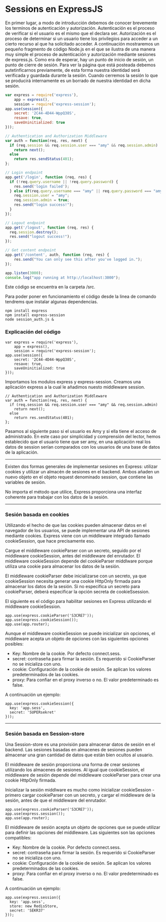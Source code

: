 # Sessions en ExpressJS

En primer lugar, a modo de introducción debemos de conocer brevemente los terminos de autenticación y autorización. Autenticación es el proceso de verificar si el usuario es el mismo que el declara ser. Autorización es el proceso de determinar si un usuario tiene los privilegios para acceder a un cierto recurso al que ha solicitado acceder. A continuación mostraremos un pequeño fragmento de código Node.js en el que se ilustra de una manera muy simple el proceso de autenticación y autorización mediante sesiones de express.js. Como era de esperar, hay un punto de inicio de sesión, un punto de cierre de sesión. Para ver la página que está posteada debemos autetinficarnos previamente, de esta forma nuestra identidad será verificada y guardada durante la sesión. Cuando cerremos la sesión lo que se producirá internamente es un borrado de nuestra identidad en dicha sesión.

```js
var express = require('express'),
    app = express(),
    session = require('express-session');
app.use(session({
    secret: '2C44-4D44-WppQ38S',
    resave: true,
    saveUninitialized: true
}));

// Authentication and Authorization Middleware
var auth = function(req, res, next) {
  if (req.session && req.session.user === "amy" && req.session.admin)
    return next();
  else
    return res.sendStatus(401);
};

// Login endpoint
app.get('/login', function (req, res) {
  if (!req.query.username || !req.query.password) {
    res.send('login failed');    
  } else if(req.query.username === "amy" || req.query.password === "amyspassword") {
    req.session.user = "amy";
    req.session.admin = true;
    res.send("login success!");
  }
});

// Logout endpoint
app.get('/logout', function (req, res) {
  req.session.destroy();
  res.send("logout success!");
});

// Get content endpoint
app.get('/content', auth, function (req, res) {
    res.send("You can only see this after you've logged in.");
});

app.listen(3000);
console.log("app running at http://localhost:3000");
```

Este código se encuentra en la carpeta /src.

Para poder poner en funcionamiento el código desde la linea de comando tendrems que instalar algunas dependencias.

```
npm install express
npm install express-session
node session_auth.js &
```

### Explicación del código

```
var express = require('express'),
    app = express(),
    session = require('express-session');
app.use(session({
    secret: '2C44-4D44-WppQ38S',
    resave: true,
    saveUninitialized: true
}));
```

Importamos los modulos express y express-session. Creamos una aplicación express a la cual le añadimos nuesto middleware session.

```
// Authentication and Authorization Middleware
var auth = function(req, res, next) {
  if (req.session && req.session.user === "amy" && req.session.admin)
    return next();
  else
    return res.sendStatus(401);
};
```

Pasamos al siguiente paso si el usuario es Amy y si ella tiene el acceso de administrado. En este caso por simplicidad y comprensión del lector, hemos establecido que el usuario tiene que ser amy, en una aplicación real los datos de session serían comparados  con los usuarios de una base de datos de la aplicación.

---

Existen dos formas generales de implementar sesiones en Express: utilizar cookies y utilizar un almacén de sesiones en el backend. Ambos añaden un nuevo objeto en el objeto request denominado session, que contiene las variables de sesión.

No importa el método que utilice, Express proporciona una interfaz coherente para trabajar con los datos de la sesión.

---

### Sesión basada en cookies

Utilizando el hecho de que las cookies pueden almacenar datos en el navegador de los usuarios, se puede implementar una API de sesiones mediante cookies. Express viene con un middleware integrado llamado cookieSession, que hace precisamente eso.

Cargue el middleware cookieParser con un secreto, seguido por el middleware cookieSession, antes del middleware del enrutador. El middleware cookieSession depende del cookieParser middlware porque utiliza una cookie para almacenar los datos de la sesión.

El middleware cookieParser debe inicializarse con un secreto, ya que cookieSession necesita generar una cookie HttpOnly firmada para almacenar los datos de la sesión. Si no especifica un secreto para cookieParser, deberá especificar la opción secreta de cookieSsession.

El siguiente es el código para habilitar sesiones en Express utilizando el middleware cookieSession.

```
app.use(express.cookieParser('S3CRE7'));
app.use(express.cookieSession());
app.use(app.router);
```

Aunque el middleware cookieSession se puede inicializar sin opciones, el middleware acepta un objeto de opciones con las siguientes opciones posibles:

* Key: Nombre de la cookie. Por defecto connect.sess.
* secret: contraseña para firmar la sesión. Es requerido si CookieParser no se inicializa con uno.
* cookie: Configuración de la cookie de sesión. Se aplican los valores predeterminados de las cookies.
* proxy: Para confiar en el proxy inverso o no. El valor predeterminado es false.

A continuación un ejemplo:

```
app.use(express.cookieSession({
  key: 'app.sess',
  secret: 'SUPERsekret'
}));
```

---

### Sesión basada en Session-store

Una Session-store es una provisión para almacenar datos de sesión en el backend. Las sesiones basadas en almacenes de sesiones pueden almacenar una gran cantidad de datos que están bien ocultos al usuario.

El middleware de sesión proporciona una forma de crear sesiones utilizando los almacenes de sesiones. Al igual que cookieSession, el middleware de sesión depende del middleware cookieParser para crear una cookie HttpOnly firmada.

Inicializar la sesión middlware es mucho como inicializar cookieSession - primero cargar cookieParser con un secreto, y cargar el middleware de la sesión, antes de que el middleware del enrutador.

```
app.use(express.cookieParser('S3CRE7'));
app.use(express.session());
app.use(app.router);
```

El middleware de sesión acepta un objeto de opciones que se puede utilizar para definir las opciones del middleware. Las siguientes son las opciones compatibles:

* Key: Nombre de la cookie. Por defecto connect.sess.
* secret: contraseña para firmar la sesión. Es requerido si CookieParser no se inicializa con uno.
* cookie: Configuración de la cookie de sesión. Se aplican los valores predeterminados de las cookies.
* proxy: Para confiar en el proxy inverso o no. El valor predeterminado es false.

A continuación un ejemplo:

```
app.use(express.session({
  key: 'app.sess',
  store: new RedisStore,
  secret: 'SEKR37'
}));
```




